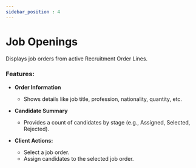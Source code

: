 ```yaml
---
sidebar_position : 4
---
```


# Job Openings

Displays job orders from active Recruitment Order Lines.

### Features:

  - **Order Information**

    - Shows details like job title, profession, nationality, quantity, etc.

  - **Candidate Summary**

    - Provides a count of candidates by stage (e.g., Assigned, Selected, Rejected).

  - **Client Actions:**

    - Select a job order.
    - Assign candidates to the selected job order.